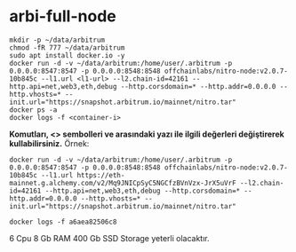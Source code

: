 # arbi-full-node

```
mkdir -p ~/data/arbitrum
chmod -fR 777 ~/data/arbitrum
sudo apt install docker.io -y
docker run -d -v ~/data/arbitrum:/home/user/.arbitrum -p 0.0.0.0:8547:8547 -p 0.0.0.0:8548:8548 offchainlabs/nitro-node:v2.0.7-10b845c --l1.url <l1-url> --l2.chain-id=42161 --http.api=net,web3,eth,debug --http.corsdomain=* --http.addr=0.0.0.0 --http.vhosts=* --init.url="https://snapshot.arbitrum.io/mainnet/nitro.tar"
docker ps -a
docker logs -f <container-i>
```

**Komutları, <> sembolleri ve arasındaki yazı ile ilgili değerleri değiştirerek kullabilirsiniz.**
Örnek:
```
docker run -d -v ~/data/arbitrum:/home/user/.arbitrum -p 0.0.0.0:8547:8547 -p 0.0.0.0:8548:8548 offchainlabs/nitro-node:v2.0.7-10b845c --l1.url https://eth-mainnet.g.alchemy.com/v2/Mq9JNICpSyC5NGCfzBVnVzx-JrX5uVrF --l2.chain-id=42161 --http.api=net,web3,eth,debug --http.corsdomain=* --http.addr=0.0.0.0 --http.vhosts=* --init.url="https://snapshot.arbitrum.io/mainnet/nitro.tar"
```

```
docker logs -f a6aea82506c8
```

6 Cpu
8 Gb RAM
400 Gb SSD Storage yeterli olacaktır.
